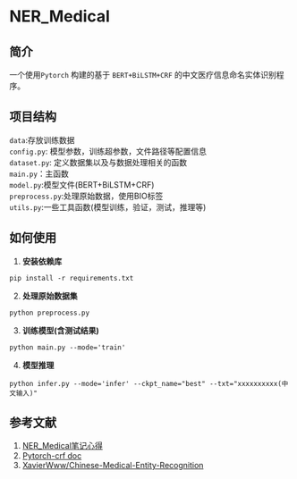 # NER_Medical

## 简介
一个使用`Pytorch` 构建的基于 `BERT+BiLSTM+CRF` 的中文医疗信息命名实体识别程序。

## 项目结构 
`data`:存放训练数据<br>
`config.py`: 模型参数，训练超参数，文件路径等配置信息<br>
`dataset.py`: 定义数据集以及与数据处理相关的函数<br>
`main.py`：主函数<br>
`model.py`:模型文件(BERT+BiLSTM+CRF)<br>
`preprocess.py`:处理原始数据，使用BIO标签 <br>
`utils.py`:一些工具函数(模型训练，验证，测试，推理等)<br>
 

## 如何使用
 
 1. **安装依赖库**
```
pip install -r requirements.txt
```
2. **处理原始数据集**
```
python preprocess.py
```
3. **训练模型(含测试结果)**
```
python main.py --mode='train'
```
4. **模型推理**
```
python infer.py --mode='infer' --ckpt_name="best" --txt="xxxxxxxxxx(中文输入)"
```


## 参考文献
1. [NER_Medical笔记心得](https://github.com/chenjunyi1999/ML-Tutorial/tree/main/Code_Notes/NER_Medical%E9%A1%B9%E7%9B%AE%E7%AC%94%E8%AE%B0)
2. [Pytorch-crf doc](https://pytorch-crf.readthedocs.io/en/stable/)
3. [XavierWww/Chinese-Medical-Entity-Recognition](https://github.com/XavierWww/Chinese-Medical-Entity-Recognition)

